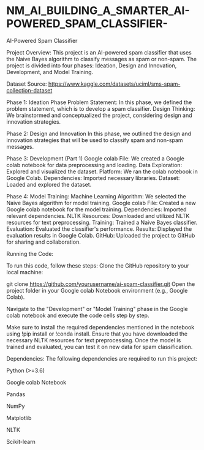 # NM_AI_BUILDING_A_SMARTER_AI-POWERED_SPAM_CLASSIFIER-

AI-Powered Spam Classifier

Project Overview:
This project is an AI-powered spam classifier that uses the Naive Bayes algorithm to classify messages as spam or non-spam. The project is divided into four phases: Ideation, Design and Innovation, Development, and Model Training.

Dataset Source: https://www.kaggle.com/datasets/uciml/sms-spam-collection-dataset

Phase 1: Ideation Phase
Problem Statement: In this phase, we defined the problem statement, which is to develop a spam classifier.
Design Thinking: We brainstormed and conceptualized the project, considering design and innovation strategies.

Phase 2: Design and Innovation
In this phase, we outlined the design and innovation strategies that will be used to classify spam and non-spam messages.

Phase 3: Development (Part 1)
Google colab File:
We created a Google colab notebook for data preprocessing and loading.
Data Exploration: 
Explored and visualized the dataset.
Platform: 
We ran the colab notebook in Google Colab.
Dependencies: 
Imported necessary libraries.
Dataset:
 Loaded and explored the dataset.

Phase 4: Model Training:
Machine Learning Algorithm:
 We selected the Naive Bayes algorithm for model training.
Google colab File: 
Created a new Google colab notebook for the model training.
Dependencies: 
Imported relevant dependencies.
NLTK Resources:
 Downloaded and utilized NLTK resources for text preprocessing.
Training:
 Trained a Naive Bayes classifier.
Evaluation:
 Evaluated the classifier's performance.
Results: 
Displayed the evaluation results in Google Colab.
GitHub: 
Uploaded the project to GitHub for sharing and collaboration.

Running the Code:

To run this code, follow these steps:
Clone the GitHub repository to your local machine:

git clone https://github.com/yourusername/ai-spam-classifier.git
Open the project folder in your Google colab Notebook environment (e.g., Google Colab).

Navigate to the "Development" or "Model Training" phase in the Google colab notebook and execute the code cells step by step.

Make sure to install the required dependencies mentioned in the notebook using !pip install or !conda install.
Ensure that you have downloaded the necessary NLTK resources for text preprocessing.
Once the model is trained and evaluated, you can test it on new data for spam classification.

Dependencies:
The following dependencies are required to run this project:

Python (>=3.6)

Google colab Notebook

Pandas

NumPy

Matplotlib

NLTK

Scikit-learn
